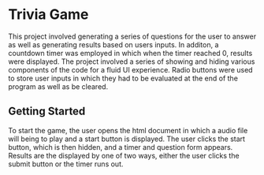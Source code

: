 # Trivia Game

This project involved generating a series of questions for the user to answer as well as generating results based on users inputs. In additon, a countdown timer was employed in which when the timer reached 0, results were displayed. The project involved a series of showing and hiding various components of the code for a fluid UI experience. Radio buttons were used to store user inputs in which they had to be evaluated at the end of the program as well as be cleared.

## Getting Started

To start the game, the user opens the html document in which a audio file will being to play and a start button is displayed. The user clicks the start button, which is then hidden, and a timer and question form appears. Results are the displayed by one of two ways, either the user clicks the submit button or the timer runs out.


